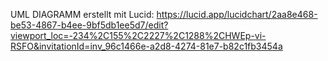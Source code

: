 UML DIAGRAMM erstellt mit Lucid:
https://lucid.app/lucidchart/2aa8e468-be53-4867-b4ee-9bf5db1ee5d7/edit?viewport_loc=-234%2C155%2C2227%2C1288%2CHWEp-vi-RSFO&invitationId=inv_96c1466e-a2d8-4274-81e7-b82c1fb3454a
